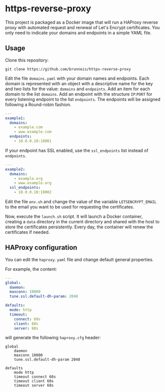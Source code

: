 # https-reverse-proxy
This project is packaged as a Docker image that will run a HAProxy reverse proxy with automated request and renewal of 
Let's Encrypt certificates. You only need to indicate your domains and endpoints in a simple YAML file.

## Usage
Clone this repository:
```
git clone https://github.com/brunneis/https-reverse-proxy
```

Edit the file `domains.yaml` with your domain names and endpoints. Each domain is represented with an object with a descriptive name for the key and two lists for the value: `domains` and `endpoints`. Add an item for each domain to the list `domains`. Add an endpoint with the structure `IP`:`PORT` for every listening endpoint to the list `endpoints`. The endpoints will be assigned following a Round-robin fashion.

```yaml
---
example1:
  domains:
    - example.com
    - www.example.com
  endpoints:
    - 10.0.0.10:10001
```

If your endpoint has SSL enabled, use the `ssl_endpoints` list instead of `endpoints`.
```yaml
---
example2:
  domains:
    - example.org
    - www.example.org
  ssl_endpoints:
    - 10.0.0.10:10002
```

Edit the file `env.sh` and change the value of the variable `LETSENCRYPT_EMAIL` to the email you want to be used for requesting the certificates.

Now, execute the `launch.sh` script. It will launch a Docker container, creating a `data` directory in the current directory and shared with the host to store the certificates persistently. Every day, the container will renew the certificates if needed.


## HAProxy configuration
You can edit the `haproxy.yaml` file and change default general properties.

For example, the content:
```yaml
---
global:
  daemon:
  maxconn: 10000   
  tune.ssl.default-dh-param: 2048

defaults:
  mode: http
  timeout:
    connect: 60s
    client: 60s
    server: 60s
```

will generate the following `haproxy.cfg` header:
```
global
    daemon
    maxconn 10000
    tune.ssl.default-dh-param 2048

defaults
    mode http
    timeout connect 60s
    timeout client 60s
    timeout server 60s
```

